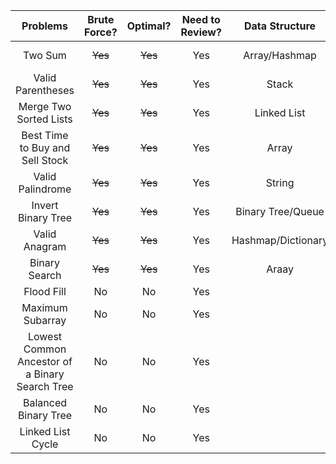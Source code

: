 | Problems                                       | Brute Force? |    Optimal?     | Need to Review?  | Data Structure  | Algorithm   | Strategy     |
| :----:                                         |    :----:    |     :----:      |   :----:         |   :----:        | :----:      | :----:       |
| Two Sum                                        |  ~~Yes~~     |   ~~Yes~~       |    Yes           |  Array/Hashmap  | Linear Scan |  N/A         |
| Valid Parentheses                              |  ~~Yes~~     |   ~~Yes~~       |    Yes           |  Stack          | Linear Scan |  N/A         |
| Merge Two Sorted Lists                         |  ~~Yes~~     |   ~~Yes~~       |    Yes           |  Linked List    | Linear Scan |  N/A         |
| Best Time to Buy and Sell Stock                |  ~~Yes~~     |   ~~Yes~~       |    Yes           |  Array          | Linear Scan | Two Pointers |
| Valid Palindrome                               |  ~~Yes~~     |   ~~Yes~~       |    Yes           |  String         | Linear Scan | Two Pointers |
| Invert Binary Tree                             |  ~~Yes~~     |   ~~Yes~~       |    Yes           | Binary Tree/Queue | DFS       | Recursion    |
| Valid Anagram                                  |  ~~Yes~~     |   ~~Yes~~       |    Yes           | Hashmap/Dictionary | Linear Scan| N/A        |
| Binary Search                                  |  ~~Yes~~     |   ~~Yes~~       |    Yes           | Araay           | Binary Search | N/A        |
| Flood Fill                                     |      No      |   No            |    Yes           |
| Maximum Subarray                               |      No      |   No            |    Yes           |
| Lowest Common Ancestor of a Binary Search Tree |      No      |   No            |    Yes           |
| Balanced Binary Tree                           |      No      |   No            |    Yes           |
| Linked List Cycle                              |      No      |   No            |    Yes           |
